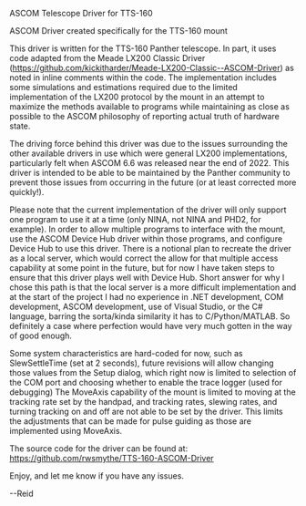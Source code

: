 ASCOM Telescope Driver for TTS-160

ASCOM Driver created specifically for the TTS-160 mount

This driver is written for the TTS-160 Panther telescope.  In part, it uses code adapted from the Meade LX200 Classic Driver (https://github.com/kickitharder/Meade-LX200-Classic--ASCOM-Driver) as noted in inline comments within the code.  The implementation includes some simulations and estimations required due to the limited implementation of the LX200 protocol by the mount in an attempt to maximize the methods available to programs while maintaining as close as possible to the ASCOM philosophy of reporting actual truth of hardware state.

The driving force behind this driver was due to the issues surrounding the other available drivers in use which were general LX200 implementations, particularly felt when ASCOM 6.6 was released near the end of 2022.  This driver is intended to be able to be maintained by the Panther community to prevent those issues from occurring in the future (or at least corrected more quickly!).

Please note that the current implementation of the driver will only support one program to use it at a time (only NINA, not NINA and PHD2, for example).  In order to allow multiple programs to interface with the mount, use the ASCOM Device Hub driver within those programs, and configure Device Hub to use this driver.  There is a notional plan to recreate the driver as a local server, which would correct the allow for that multiple access capability at some point in the future, but for now I have taken steps to ensure that this driver plays well with Device Hub.  Short answer for why I chose this path is that the local server is a more difficult implementation and at the start of the project I had no experience in .NET development, COM development, ASCOM development, use of Visual Studio, or the C# language, barring the sorta/kinda similarity it has to C/Python/MATLAB.  So definitely a case where perfection would have very much gotten in the way of good enough.

Some system characteristics are hard-coded for now, such as SlewSettleTime (set at 2 seconds), future revisions will allow changing those values from the Setup dialog, which right now is limited to selection of the COM port and choosing whether to enable the trace logger (used for debugging)
The MoveAxis capability of the mount is limited to moving at the tracking rate set by the handpad, and tracking rates, slewing rates, and turning tracking on and off are not able to be set by the driver.  This limits the adjustments that can be made for pulse guiding as those are implemented using MoveAxis.

The source code for the driver can be found at: https://github.com/rwsmythe/TTS-160-ASCOM-Driver

Enjoy, and let me know if you have any issues.

--Reid
